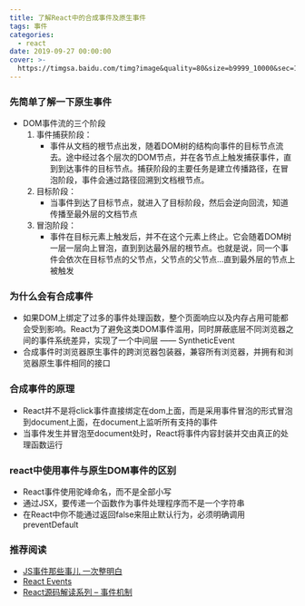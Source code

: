 ```yaml
---
title: 了解React中的合成事件及原生事件
tags: 事件
categories:
  - react
date: 2019-09-27 00:00:00
cover: >-
  https://timgsa.baidu.com/timg?image&quality=80&size=b9999_10000&sec=1570615514153&di=6f99e51380c6212468e4565b6321a633&imgtype=0&src=http%3A%2F%2Fpic4.zhimg.com%2Fv2-38bdac71902e51febd1ab576a32c0616_1200x500.jpg
---
```


### 先简单了解一下原生事件
- DOM事件流的三个阶段
    1. 事件捕获阶段：
        - 事件从文档的根节点出发，随着DOM树的结构向事件的目标节点流去。途中经过各个层次的DOM节点，并在各节点上触发捕获事件，直到到达事件的目标节点。捕获阶段的主要任务是建立传播路径，在冒泡阶段，事件会通过路径回溯到文档根节点。
    2. 目标阶段：
        - 当事件到达了目标节点，就进入了目标阶段，然后会逆向回流，知道传播至最外层的文档节点
    3. 冒泡阶段：
        - 事件在目标元素上触发后，并不在这个元素上终止。它会随着DOM树一层一层向上冒泡，直到到达最外层的根节点。也就是说，同一个事件会依次在目标节点的父节点，父节点的父节点…直到最外层的节点上被触发

### 为什么会有合成事件
- 如果DOM上绑定了过多的事件处理函数，整个页面响应以及内存占用可能都会受到影响。React为了避免这类DOM事件滥用，同时屏蔽底层不同浏览器之间的事件系统差异，实现了一个中间层 —— SyntheticEvent
- 合成事件时浏览器原生事件的跨浏览器包装器，兼容所有浏览器，并拥有和浏览器原生事件相同的接口

### 合成事件的原理
- React并不是将click事件直接绑定在dom上面，而是采用事件冒泡的形式冒泡到document上面，在document上监听所有支持的事件
- 当事件发生并冒泡至document处时，React将事件内容封装并交由真正的处理函数运行

### react中使用事件与原生DOM事件的区别
- React事件使用驼峰命名，而不是全部小写
- 通过JSX，要传递一个函数作为事件处理程序而不是一个字符串
- 在React中你不能通过返回false来阻止默认行为，必须明确调用preventDefault

### 推荐阅读
- [JS事件那些事儿 一次整明白](https://juejin.im/post/5c092ad36fb9a049bc4c754e#comment)
- [React Events](https://reactjs.org/docs/events.html)
- [React源码解读系列 – 事件机制](http://zhenhua-lee.github.io/react/react-event.html)
